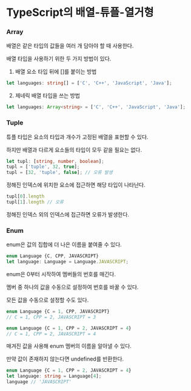 # TypeScript의 배열-튜플-열거형

### Array

배열은 같은 타입의 값들을 여러 개 담아야 할 때 사용한다.

배열 타입을 사용하기 위한 두 가지 방법이 있다.

1. 배열 요소 타입 뒤에 []를 붙이는 방법

~~~typescript
let languages: string[] = ['C', 'C++', 'JavaScript', 'Java'];
~~~

2. 제네릭 배열 타입을 쓰는 방법

~~~typescript
let languages: Array<string> = ['C', 'C++', 'JavaScript', 'Java'];
~~~

### Tuple

튜플 타입은 요소의 타입과 개수가 고정된 배열을 표현할 수 있다.

하지만 배열과 다르게 요소들의 타입이 모두 같을 필요는 없다.

~~~typescript
let tupl: [string, number, boolean];
tupl = ['tuple', 32, true];
tupl = [32, 'tuple', false]; // 오류 발생
~~~

정해진 인덱스에 위치한 요소에 접근하면 해당 타입이 나타난다.

~~~typescript
tupl[0].length
tupl[1].length // 오류
~~~

정해진 인덱스 외의 인덱스에 접근하면 오류가 발생한다.

### Enum

enum은 값의 집합에 더 나은 이름을 붙여줄 수 있다.

~~~typescript
enum Language {C, CPP, JAVASCRIPT}
let language: Language = Language.JAVASCRIPT;
~~~

enum은 0부터 시작하여 멤버들의 번호를 매긴다.

멤버 중 하나의 값을 수동으로 설정하여 번호를 바꿀 수 있다.

모든 값을 수동으로 설정할 수도 있다.

~~~typescript
enum Language {C = 1, CPP, JAVASCRIPT}
// C = 1, CPP = 2, JAVASCRIPT = 3
~~~

~~~typescript
enum Language {C = 1, CPP = 2, JAVASCRIPT = 4}
// C = 1, CPP = 2, JAVASCRIPT = 4
~~~

매겨진 값을 사용해 enum 멤버의 이름을 알아낼 수 있다.

만약 값이 존재하지 않는다면 undefined를 반환한다.

~~~typescript
enum Language {C = 1, CPP = 2, JAVASCRIPT = 4}
let language: string = Language[4];
language // 'JAVASCRIPT'
~~~


